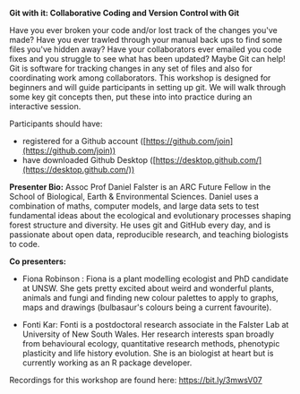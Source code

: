 **Git with it: Collaborative Coding and Version Control with Git**

Have you ever broken your code and/or lost track of the changes you've made? Have you ever trawled through your manual back ups to find some files you've hidden away? Have your collaborators ever emailed you code fixes and you struggle to see what has been updated? Maybe Git can help! Git is software for tracking changes in any set of files and also for coordinating work among collaborators. This workshop is designed for beginners and will guide participants in setting up git. We will walk through some key git concepts then, put these into into practice during an interactive session.

Participants should have:
- registered for a Github account ([https://github.com/join](https://github.com/join))
- have downloaded Github Desktop ([https://desktop.github.com/](https://desktop.github.com/))

**Presenter Bio:** Assoc Prof Daniel Falster is an ARC Future Fellow in the School of Biological, Earth & Environmental Sciences. Daniel uses a combination of maths, computer models, and large data sets to test fundamental ideas about the ecological and evolutionary processes shaping forest structure and diversity. He uses git and GitHub every day, and is passionate about open data, reproducible research, and teaching biologists to code.

**Co presenters:**

- Fiona Robinson : Fiona is a plant modelling ecologist and PhD candidate at UNSW. She gets pretty excited about weird and wonderful plants, animals and fungi and finding new colour palettes to apply to graphs, maps and drawings (bulbasaur's colours being a current favourite). 

- Fonti Kar:  Fonti is a postdoctoral research associate in the Falster Lab at University of New South Wales. Her research interests span broadly from behavioural ecology, quantitative research methods, phenotypic plasticity and life history evolution. She is an biologist at heart but is currently working as an R package developer. 

Recordings for this workshop are found here: https://bit.ly/3mwsV07
